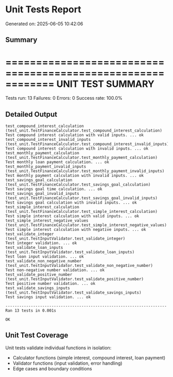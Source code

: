 # Unit Tests Report
Generated on: 2025-06-05 10:42:06

## Summary
============================================================
UNIT TEST SUMMARY
============================================================
Tests run: 13
Failures: 0
Errors: 0
Success rate: 100.0%


## Detailed Output
```
test_compound_interest_calculation (test_unit.TestFinanceCalculator.test_compound_interest_calculation)
Test compound interest calculation with valid inputs. ... ok
test_compound_interest_invalid_inputs (test_unit.TestFinanceCalculator.test_compound_interest_invalid_inputs)
Test compound interest calculation with invalid inputs. ... ok
test_monthly_payment_calculation (test_unit.TestFinanceCalculator.test_monthly_payment_calculation)
Test monthly loan payment calculation. ... ok
test_monthly_payment_invalid_inputs (test_unit.TestFinanceCalculator.test_monthly_payment_invalid_inputs)
Test monthly payment calculation with invalid inputs. ... ok
test_savings_goal_calculation (test_unit.TestFinanceCalculator.test_savings_goal_calculation)
Test savings goal time calculation. ... ok
test_savings_goal_invalid_inputs (test_unit.TestFinanceCalculator.test_savings_goal_invalid_inputs)
Test savings goal calculation with invalid inputs. ... ok
test_simple_interest_calculation (test_unit.TestFinanceCalculator.test_simple_interest_calculation)
Test simple interest calculation with valid inputs. ... ok
test_simple_interest_negative_values (test_unit.TestFinanceCalculator.test_simple_interest_negative_values)
Test simple interest calculation with negative inputs. ... ok
test_validate_integer (test_unit.TestInputValidator.test_validate_integer)
Test integer validation. ... ok
test_validate_loan_inputs (test_unit.TestInputValidator.test_validate_loan_inputs)
Test loan input validation. ... ok
test_validate_non_negative_number (test_unit.TestInputValidator.test_validate_non_negative_number)
Test non-negative number validation. ... ok
test_validate_positive_number (test_unit.TestInputValidator.test_validate_positive_number)
Test positive number validation. ... ok
test_validate_savings_inputs (test_unit.TestInputValidator.test_validate_savings_inputs)
Test savings input validation. ... ok

----------------------------------------------------------------------
Ran 13 tests in 0.001s

OK

```

## Unit Test Coverage
Unit tests validate individual functions in isolation:
- Calculator functions (simple interest, compound interest, loan payment)
- Validator functions (input validation, error handling)
- Edge cases and boundary conditions
